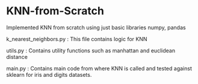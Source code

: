 # KNN-from-Scratch
Implemented KNN from scratch using just basic libraries numpy, pandas

k_nearest_neighbors.py : This file contains logic for KNN

utils.py : Contains utility functions such as manhattan and euclidean distance

main.py : Contains main code from where KNN is called and tested against sklearn for iris and digits datasets.

